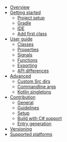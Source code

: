 * [Overview](src/doc/index.md)
* [Getting started]()
    * [Project setup](src/doc/getting-started/project-setup.md)
    * [Gradle](src/doc/getting-started/gradle.md)
    * [IDE](src/doc/getting-started/ide.md)
    * [Add first class](src/doc/getting-started/add-first-class.md)
* [User guide]()
    * [Classes](src/doc/user-guide/classes.md)
    * [Properties](src/doc/user-guide/properties.md)
    * [Signals](src/doc/user-guide/signals.md)
    * [Functions](src/doc/user-guide/functions.md)
    * [Exporting](src/doc/user-guide/exporting.md)
    * [API differences](src/doc/user-guide/api-differences.md)
* [Advanced]()
    * [Custom Src dirs](src/doc/advanced/custom-src-dirs.md)
    * [Commandline args](src/doc/advanced/commandline-args.md)
	* [Kotlin singletons](src/doc/advanced/kotlin-singleton.md)
* [Contribution]()
    * [General](src/doc/contribution/general.md)
    * [Guidelines](src/doc/contribution/guidelines.md)
    * [Setup](src/doc/contribution/setup.md)
	* [Build with C# support](src/doc/contribution/build-with-csharp-support.md)
    * [Entry generation](src/doc/contribution/entry-generation.md)
* [Versioning](src/doc/versioning.md)
* [Supported platforms](src/doc/supported-platforms.md)